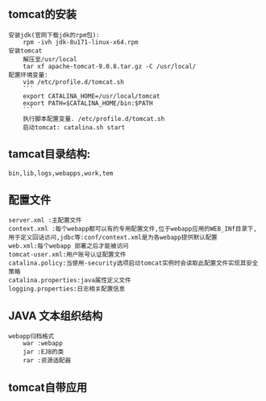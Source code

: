 ## tomcat的安装
    安装jdk(官网下载jdk的rpm包):
        rpm -ivh jdk-8u171-linux-x64.rpm
    安装tomcat
        解压至/usr/local
        tar xf apache-tomcat-9.0.8.tar.gz -C /usr/local/
    配置环境变量:
        vim /etc/profile.d/tomcat.sh
        ```
        export CATALINA_HOME=/usr/local/tomcat
        export PATH=$CATALINA_HOME/bin:$PATH
        ```
        执行脚本配置变量. /etc/profile.d/tomcat.sh
        启动tomcat: catalina.sh start
## tamcat目录结构:
    bin,lib,logs,webapps,work,tem
##  配置文件
    server.xml :主配置文件
    context.xml :每个webapp都可以有的专用配置文件,位于webapp应用的WEB_INf目录下,用于定义回话访问,jdbc等:conf/context.xml是为各webapp提供默认配置
    web.xml:每个webapp 部署之后才能被访问
    tomcat-user.xml:用户账号认证配置文件
    catalina.policy:当使用-security选项启动tomcat实例时会读取此配置文件实现其安全策略
    catalina.properties:java属性定义文件
    logging.properties:日志相关配置信息
    
## JAVA 文本组织结构
    webapp归档格式
        war :webapp
        jar :EJB的类
        rar :资源适配器
        
## tomcat自带应用
